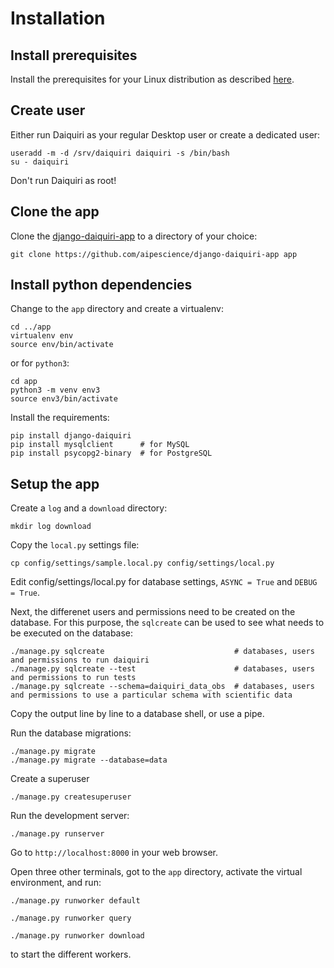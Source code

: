Installation
============

Install prerequisites
---------------------

Install the prerequisites for your Linux distribution as described [here](prerequisites).


Create user
-----------

Either run Daiquiri as your regular Desktop user or create a dedicated user:

```
useradd -m -d /srv/daiquiri daiquiri -s /bin/bash
su - daiquiri
```

Don't run Daiquiri as root!


Clone the app
-------------

Clone the [django-daiquiri-app](https://github.com/aipescience/django-daiquiri-app) to a directory of your choice:

```
git clone https://github.com/aipescience/django-daiquiri-app app
```

Install python dependencies
---------------------------

Change to the `app` directory and create a virtualenv:

```
cd ../app
virtualenv env
source env/bin/activate
```

or for `python3`:

```
cd app
python3 -m venv env3
source env3/bin/activate
```

Install the requirements:

```
pip install django-daiquiri
pip install mysqlclient      # for MySQL
pip install psycopg2-binary  # for PostgreSQL
```

Setup the app
-------------

Create a `log` and a `download` directory:

```
mkdir log download
```

Copy the `local.py` settings file:

```
cp config/settings/sample.local.py config/settings/local.py
```

Edit config/settings/local.py for database settings, `ASYNC = True` and `DEBUG = True`.

Next, the differenet users and permissions need to be created on the database. For this purpose, the `sqlcreate` can be used to see what needs to be executed on the database:

```
./manage.py sqlcreate                             # databases, users and permissions to run daiquiri
./manage.py sqlcreate --test                      # databases, users and permissions to run tests
./manage.py sqlcreate --schema=daiquiri_data_obs  # databases, users and permissions to use a particular schema with scientific data
```

Copy the output line by line to a database shell, or use a pipe.

Run the database migrations:

```
./manage.py migrate
./manage.py migrate --database=data
```

Create a superuser

```
./manage.py createsuperuser
```

Run the development server:

```
./manage.py runserver
```

Go to `http://localhost:8000` in your web browser.


Open three other terminals, got to the `app` directory, activate the virtual environment, and run:

```
./manage.py runworker default
```

```
./manage.py runworker query
```

```
./manage.py runworker download
```

to start the different workers.
